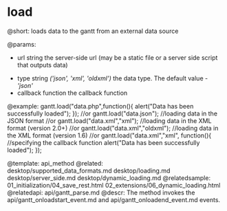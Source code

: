 load
=============
@short:	loads data to the gantt from an external data source

@params: 
- url	string  the server-side url (may be a static file or a server side script that outputs data)
* type	string	<i>('json', 'xml', 'oldxml')</i> the data type. The default value - <i>'json'</i>
* callback		function 	the callback function


@example: 
gantt.load("data.php",function(){
	alert("Data has been successfully loaded");
});
//or
gantt.load("data.json"); //loading data in the JSON format
//or
gantt.load("data.xml","xml"); //loading data in the XML format (version 2.0+)
//or
gantt.load("data.xml","oldxml"); //loading data in the XML format (version 1.6)
//or
gantt.load("data.xml","xml", function(){ //specifying the callback function 
	alert("Data has been successfully loaded");
});

@template:	api_method
@related:	
	desktop/supported_data_formats.md
    desktop/loading.md
    desktop/server_side.md
    desktop/dynamic_loading.md
@relatedsample:
	01_initialization/04_save_rest.html
    02_extensions/06_dynamic_loading.html
@relatedapi:
	api/gantt_parse.md
@descr: 
The method invokes the api/gantt_onloadstart_event.md and api/gantt_onloadend_event.md events.
